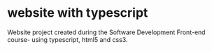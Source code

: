 # website with typescript
Website project created during the Software Development Front-end course- using typescript, html5 and css3.
